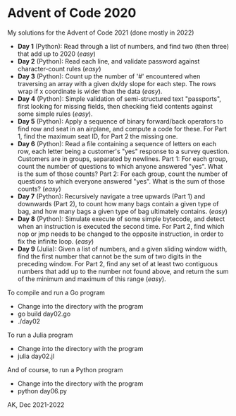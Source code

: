 # Advent of Code 2020

My solutions for the Advent of Code 2021 (done mostly in 2022)

* **Day 1** (Python): Read through a list of numbers, and find two
  (then three) that add up to 2020 (*easy*)
* **Day 2** (Python): Read each line, and validate password against 
  character-count rules (*easy*)
* **Day 3** (Python): Count up the number of '#' encountered when traversing
  an array with a given dx/dy slope for each step. The rows wrap if x 
  coordinate is wider than the data (*easy*).
* **Day 4** (Python): Simple validation of semi-structured text "passports",
  first looking for missing fields, then checking field contents against some
  simple rules (*easy*).
* **Day 5** (Python): Apply a sequence of binary forward/back operators to find
  row and seat in an airplane, and compute a code for these. For Part 1, find
  the maximum seat ID, for Part 2 the missing one.
* **Day 6** (Python): Read a file containing a sequence of letters on each row,
  each letter being a customer's "yes" response to a survey question. Customers
  are in groups, separated by newlines.  Part 1: For each group, count the
  number of questions to which anyone answered "yes". What is the sum of those
  counts?  Part 2: For each group, count the number of questions to which
  everyone answered "yes". What is the sum of those counts? (*easy*)
* **Day 7** (Python): Recursively navigate a tree upwards (Part 1) and
  downwards (Part 2), to count how many bags contain a given type of bag, and
  how many bags a given type of bag ultimately contains. (*easy*)
* **Day 8** (Python): Simulate execute of some simple bytecode, and detect when
  an instruction is executed the second time. For Part 2, find which nop or jmp
  needs to be changed to the opposite instruction, in order to fix the infinite
  loop. (*easy*)
* **Day 9** (Julia): Given a list of numbers, and a given sliding window width, 
  find the first number that cannot be the sum of two digits in the preceding
  window. For Part 2, find any set of at least two contiguous numbers that add
  up to the number not found above, and return the sum of the minimum and
  maximum of this range (*easy*).

To compile and run a Go program
* Change into the directory with the program
* go build day02.go
* ./day02

To run a Julia program
* Change into the directory with the program
* julia day02.jl

And of course, to run a Python program
* Change into the directory with the program
* python day06.py

AK, Dec 2021-2022
